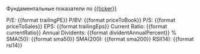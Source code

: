 Фундаментальные показатели по [{{ticker}}](https://finance.yahoo.com/quote/{{ticker}})

P/E: {{format trailingPE}}
P/BV: {{format priceToBook}}
P/S: {{format priceToSales}}
EPS: {{format trailingEps}}
Current Ratio: {{format currentRatio}}
Annual Dividents: {{format dividentAnnualPercent}} %
SMA(50): {{format sma50}}
SMA(200): {{format sma200}}
RSI(14): {{format rsi14}}
